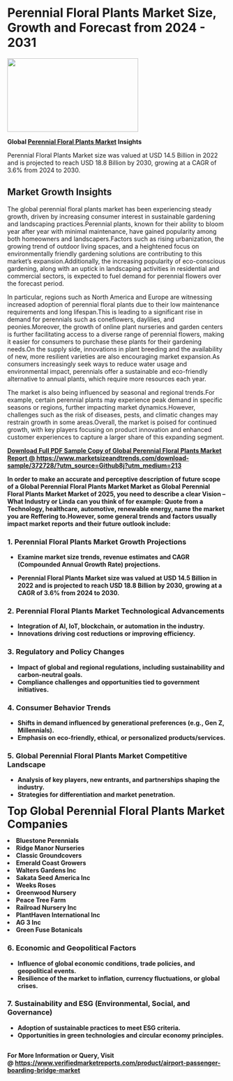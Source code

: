 <H1>Perennial Floral Plants Market Size, Growth and Forecast from 2024 - 2031</H1><img class="aligncenter size-medium wp-image-584254" src="https://thirdeyenews.in/wp-content/uploads/2024/09/Global-Market-Research-300x168.jpeg" alt="" width="300" height="168" /><p><strong>Global&nbsp;<a href="https://www.marketsizeandtrends.com/download-sample/372728/?utm_source=Github8j?utm_medium=213">Perennial Floral Plants Market</a> Insights</strong></p><p>Perennial Floral Plants Market size was valued at USD 14.5 Billion in 2022 and is projected to reach USD 18.8 Billion by 2030, growing at a CAGR of 3.6% from 2024 to 2030.</p><p><h2>Market Growth Insights</h2> <p>The global perennial floral plants market has been experiencing steady growth, driven by increasing consumer interest in sustainable gardening and landscaping practices.Perennial plants, known for their ability to bloom year after year with minimal maintenance, have gained popularity among both homeowners and landscapers.Factors such as rising urbanization, the growing trend of outdoor living spaces, and a heightened focus on environmentally friendly gardening solutions are contributing to this market’s expansion.Additionally, the increasing popularity of eco-conscious gardening, along with an uptick in landscaping activities in residential and commercial sectors, is expected to fuel demand for perennial flowers over the forecast period.</p> <p><strong><a href="#"></a></strong></p> <p>In particular, regions such as North America and Europe are witnessing increased adoption of perennial floral plants due to their low maintenance requirements and long lifespan.This is leading to a significant rise in demand for perennials such as coneflowers, daylilies, and peonies.Moreover, the growth of online plant nurseries and garden centers is further facilitating access to a diverse range of perennial flowers, making it easier for consumers to purchase these plants for their gardening needs.On the supply side, innovations in plant breeding and the availability of new, more resilient varieties are also encouraging market expansion.As consumers increasingly seek ways to reduce water usage and environmental impact, perennials offer a sustainable and eco-friendly alternative to annual plants, which require more resources each year.</p> <p>The market is also being influenced by seasonal and regional trends.For example, certain perennial plants may experience peak demand in specific seasons or regions, further impacting market dynamics.However, challenges such as the risk of diseases, pests, and climatic changes may restrain growth in some areas.Overall, the market is poised for continued growth, with key players focusing on product innovation and enhanced customer experiences to capture a larger share of this expanding segment.</p> <p><strong><a href="#"></p><p><span class=""><strong>Download Full PDF Sample Copy of Global Perennial Floral Plants Market Report</strong> @ <a href="https://www.marketsizeandtrends.com/download-sample/372728/?utm_source=Github8j?utm_medium=213" target="_blank">https://www.marketsizeandtrends.com/download-sample/372728/?utm_source=Github8j?utm_medium=213</a></span></p><p>In order to make an accurate and perceptive description of future scope of a Global&nbsp;Perennial Floral Plants Market Market as Global&nbsp;Perennial Floral Plants Market Market of 2025, you need to describe a clear Vision &ndash; What Industry or Linda can you think of for example: Quote from a Technology, healthcare, automotive, renewable energy, name the market you are Reffering to.However, some general trends and factors usually impact market reports and their future outlook include:</p><h3>1.&nbsp;<strong>Perennial Floral Plants Market Growth Projections</strong></h3><ul><li>Examine market size trends, revenue estimates and CAGR (Compounded Annual Growth Rate) projections.</li><li><p>Perennial Floral Plants Market size was valued at USD 14.5 Billion in 2022 and is projected to reach USD 18.8 Billion by 2030, growing at a CAGR of 3.6% from 2024 to 2030.</p></li></ul><h3>2.&nbsp;<strong>Perennial Floral Plants Market Technological Advancements</strong></h3><ul><li>Integration of AI, IoT, blockchain, or automation in the industry.</li><li>Innovations driving cost reductions or improving efficiency.</li></ul><h3>3.&nbsp;<strong>Regulatory and Policy Changes</strong></h3><ul><li>Impact of global and regional regulations, including sustainability and carbon-neutral goals.</li><li>Compliance challenges and opportunities tied to government initiatives.</li></ul><h3>4.&nbsp;<strong>Consumer Behavior Trends</strong></h3><ul><li>Shifts in demand influenced by generational preferences (e.g., Gen Z, Millennials).</li><li>Emphasis on eco-friendly, ethical, or personalized products/services.</li></ul><h3>5.&nbsp;<strong>Global Perennial Floral Plants Market Competitive Landscape</strong></h3><ul><li>Analysis of key players, new entrants, and partnerships shaping the industry.</li><li>Strategies for differentiation and market penetration.</li></ul><p data-pm-slice="1 1 []"><span style="color: inherit; font-family: inherit; font-size: 25px;">Top Global Perennial Floral Plants Market Companies</span></p><div class="" data-test-id=""><p><li>Bluestone Perennials</li><li> Ridge Manor Nurseries</li><li> Classic Groundcovers</li><li> Emerald Coast Growers</li><li> Walters Gardens Inc</li><li> Sakata Seed America Inc</li><li> Weeks Roses</li><li> Greenwood Nursery</li><li> Peace Tree Farm</li><li> Railroad Nursery Inc</li><li> PlantHaven International Inc</li><li> AG 3 Inc</li><li> Green Fuse Botanicals</li></p></div><h3>6.&nbsp;<strong>Economic and Geopolitical Factors</strong></h3><ul><li>Influence of global economic conditions, trade policies, and geopolitical events.</li><li>Resilience of the market to inflation, currency fluctuations, or global crises.</li></ul><h3>7.&nbsp;<strong>Sustainability and ESG (Environmental, Social, and Governance)</strong></h3><ul><li>Adoption of sustainable practices to meet ESG criteria.</li><li>Opportunities in green technologies and circular economy principles.</li></ul><h2><strong style="font-size: 14px;">For More Information or Query, Visit @&nbsp;</strong><a style="background-color: #ffffff; font-size: 14px;" href="https://www.marketsizeandtrends.com/report/perennial-floral-plants-market/" target="_blank">https://www.verifiedmarketreports.com/product/airport-passenger-boarding-bridge-market</a></h2>